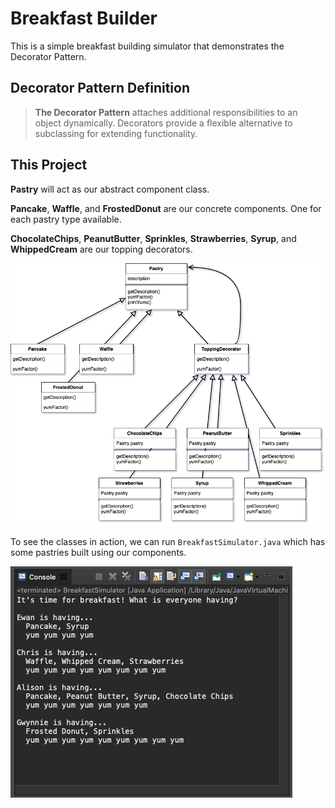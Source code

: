 # Breakfast Builder

This is a simple breakfast building simulator that demonstrates the Decorator Pattern.

## Decorator Pattern Definition

> **The Decorator Pattern** attaches additional responsibilities to an object dynamically. Decorators provide a flexible alternative to subclassing for extending functionality.

## This Project

**Pastry** will act as our abstract component class.

**Pancake**, **Waffle**, and **FrostedDonut** are our concrete components. One for each pastry type available.

**ChocolateChips**, **PeanutButter**, **Sprinkles**, **Strawberries**, **Syrup**, and **WhippedCream** are our topping decorators.

![Image of Class Structure](./img/BreakfastSimulator.png)

To see the classes in action, we can run `BreakfastSimulator.java` which has some pastries built using our components.

![Image of Console Output](./img/BreakfastSimulatorConsole.png)
